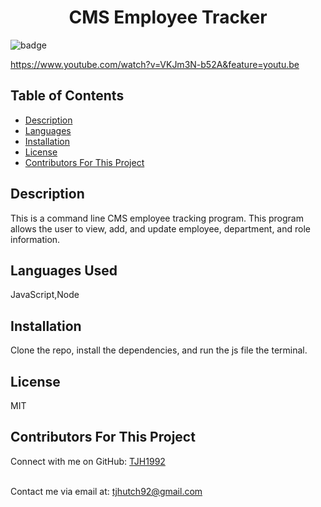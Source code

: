 
  <h1 align='center'>CMS Employee Tracker</h1>

  ![badge](https://img.shields.io/badge/license-MIT-brightgreen)<br/>

 https://www.youtube.com/watch?v=VKJm3N-b52A&feature=youtu.be

  ## Table of Contents
  - [Description](#projectDescription)
  - [Languages](#projectLanguages)
  - [Installation](#projectInstallation)
  - [License](#projectLicense)
  - [Contributors For This Project](#projectContributors)

  ## Description
  This is a command line CMS employee tracking program. This program allows the user to view, add, and update employee, department, and role information. 

  ## Languages Used
  JavaScript,Node

  ## Installation
  Clone the repo, install the dependencies, and run the js file the terminal.

  ## License
  MIT

  ## Contributors For This Project
  

  Connect with me on GitHub: [TJH1992](https://github.com/TJH1992)<br />
  <br />

  Contact me via email at: tjhutch92@gmail.com<br />
  <br />
